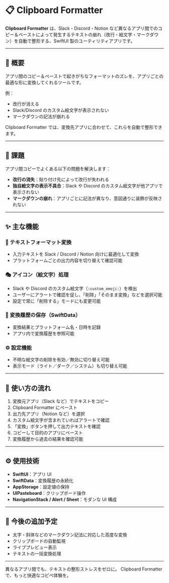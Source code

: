 # 📋 Clipboard Formatter

**Clipboard Formatter** は、Slack・Discord・Notion など異なるアプリ間でのコピー＆ペーストによって発生するテキストの崩れ（改行・絵文字・マークダウン）を自動で整形する、SwiftUI 製のユーティリティアプリです。

---

## 🚀 概要

アプリ間のコピー＆ペーストで起きがちなフォーマットのズレを、アプリごとの最適な形に変換してくれるツールです。

例：

- 改行が消える
- Slack/Discord のカスタム絵文字が表示されない
- マークダウンの記法が崩れる

Clipboard Formatter では、変換先アプリに合わせて、これらを自動で整形できます。

---

## 📄 課題

アプリ間コピーでよくある以下の問題を解決します：

- **改行の消失**：貼り付け先によって改行が失われる
- **独自絵文字の表示不具合**：Slack や Discord のカスタム絵文字が他アプリで表示されない
- **マークダウンの崩れ**：アプリごとに記法が異なり、意図通りに装飾が反映されない

---

## ✨ 主な機能

### 🔧 テキストフォーマット変換

- 入力テキストを Slack / Discord / Notion 向けに最適化して変換
- プラットフォームごとの出力内容を切り替えて確認可能

### 🎭 アイコン（絵文字）処理

- Slack や Discord のカスタム絵文字（`:custom_emoji:`）を検出
- ユーザーにアラートで確認を促し、「削除」「そのまま変換」などを選択可能
- 設定で常に「削除する」モードにも変更可能

### 💾 変換履歴の保存（SwiftData）

- 変換結果とプラットフォーム名・日時を記録
- アプリ内で変換履歴を参照可能

### ⚙️ 設定機能

- 不明な絵文字の削除を有効／無効に切り替え可能
- 表示モード（ライト／ダーク／システム）も切り替え可能

---

## 📝 使い方の流れ

1. 変換元アプリ（Slack など）でテキストをコピー
2. Clipboard Formatter にペースト
3. 出力先アプリ（Notion など）を選択
4. カスタム絵文字が含まれていればアラートで確認
5. 「変換」ボタンを押して出力テキストを確認
6. コピーして目的のアプリにペースト
7. 変換履歴から過去の結果を確認可能

---

## ⚙️ 使用技術

- **SwiftUI**：アプリ UI
- **SwiftData**：変換履歴の永続化
- **AppStorage**：設定値の保持
- **UIPasteboard**：クリップボード操作
- **NavigationStack / Alert / Sheet**：モダンな UI 構成

---

## 🔮 今後の追加予定

- 太字・斜体などのマークダウン記法に対応した高度な変換
- クリップボードの自動監視
- ライブプレビュー表示
- テキストの一括変換処理

---

異なるアプリ間でも、テキストの整形ストレスをゼロに。
Clipboard Formatter で、もっと快適なコピペ体験を。

